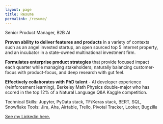 ```yaml
---
layout: page
title: Resume
permalink: /resume/
---
```


Senior Product Manager, B2B AI

**Proven ability to deliver features and products** in a variety of contexts such as an angel invested startup, an open sourced top 5 internet property, and an incubator in a state-owned multinational investment firm.

**Formulates enterprise product strategies** that provide focused impact each quarter while managing stakeholders; naturally balancing customer-focus with product-focus, and deep research with gut feel.

**Effectively collaborates with PhD talent** - AI developer experience (reinforcement learning), Berkeley Math Physics double-major who has scored in the top 12% of a Natural Language Q&A Kaggle competition.

Technical Skills: Jupyter, PyData stack, TF/Keras stack, BERT, SQL, Snowflake
Tools: Jira, Aha, Airtable, Trello, Pivotal Tracker, Looker, Bugzilla

[See my Linkedin here.](https://www.linkedin.com/in/kenanwang)
